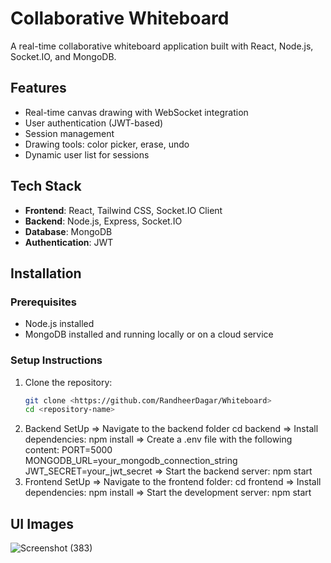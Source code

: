 # Collaborative Whiteboard

A real-time collaborative whiteboard application built with React, Node.js, Socket.IO, and MongoDB.

## Features
- Real-time canvas drawing with WebSocket integration
- User authentication (JWT-based)
- Session management
- Drawing tools: color picker, erase, undo
- Dynamic user list for sessions

## Tech Stack
- **Frontend**: React, Tailwind CSS, Socket.IO Client
- **Backend**: Node.js, Express, Socket.IO
- **Database**: MongoDB
- **Authentication**: JWT

## Installation

### Prerequisites
- Node.js installed
- MongoDB installed and running locally or on a cloud service

### Setup Instructions

1. Clone the repository:
   ```bash
   git clone <https://github.com/RandheerDagar/Whiteboard>
   cd <repository-name>
2. Backend SetUp
   => Navigate to the backend folder
        cd backend
   => Install dependencies:
        npm install
   => Create a .env file with the following content:
        PORT=5000
        MONGODB_URL=your_mongodb_connection_string
        JWT_SECRET=your_jwt_secret
   => Start the backend server:
        npm start
3. Frontend SetUp
   => Navigate to the frontend folder:
        cd frontend
   => Install dependencies:
        npm install
   => Start the development server:
        npm start

## UI Images

![Screenshot (383)](https://github.com/user-attachments/assets/216f988f-aef2-41b1-9848-db8a563c3e71)



